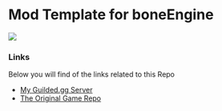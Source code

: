 # Mod Template for boneEngine
[<img src="https://github.com/thomasa-dev/readme-buttons/blob/main/boneEngine/myButton1.jpg" size=25%/>](https://google.com)
### Links
Below you will find of the links related to this Repo
* [My Guilded.gg Server](https://guilded.gg/thomas-hub "My Guilded Server")
* [The Original Game Repo](https://github.com/thomasa-dev/boneEngine-private "Private Repo")
